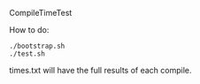 CompileTimeTest

How to do:
```
./bootstrap.sh
./test.sh
```

times.txt will have the full results of each compile.